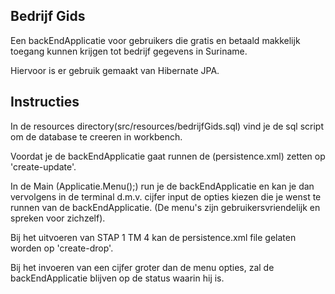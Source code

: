 ## Bedrijf Gids
Een backEndApplicatie voor gebruikers die gratis en betaald makkelijk toegang kunnen krijgen tot bedrijf gegevens in Suriname.

Hiervoor is er gebruik gemaakt van Hibernate JPA.

## Instructies
In de resources directory(src/resources/bedrijfGids.sql) vind je de sql script om de database te creeren in workbench. 

Voordat je de backEndApplicatie gaat runnen de (persistence.xml) zetten op 'create-update'.

In de Main (Applicatie.Menu();) run je de backEndApplicatie en kan je dan vervolgens in de terminal d.m.v. cijfer input de opties
kiezen die je wenst te runnen van de backEndApplicatie. (De menu's zijn gebruikersvriendelijk en spreken voor zichzelf).

Bij het uitvoeren van STAP 1 TM 4 kan de persistence.xml file gelaten worden op 'create-drop'. 

Bij het invoeren van een cijfer groter dan de menu opties, zal de backEndApplicatie blijven op de status waarin hij is.
